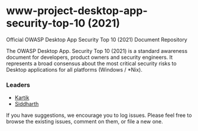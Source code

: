 # www-project-desktop-app-security-top-10 (2021)

Official OWASP Desktop App Security Top 10 (2021) Document Repository

The OWASP Desktop App. Security Top 10 (2021) is a standard awareness document for developers, product owners and security engineers. It represents a broad consensus about the most critical security risks to Desktop applications for all platforms (Windows / *Nix).


### Leaders
* [Kartik](mailto:desktoptop10@gmail.com)
* [Siddharth](mailto:siddharth.bezalwar@gmail.com)

If you have suggestions, we encourage you to log issues. Please feel free to browse the existing issues, comment on them, or file a new one.

